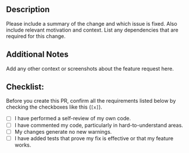 ## Description

Please include a summary of the change and which issue is fixed. Also include relevant motivation and context. List any dependencies that are required for this change.

## Additional Notes

Add any other context or screenshots about the feature request here.

## Checklist:

Before you create this PR, confirm all the requirements listed below by checking the checkboxes like this (`[x]`).

- [ ] I have performed a self-review of my own code.
- [ ] I have commented my code, particularly in hard-to-understand areas.
- [ ] My changes generate no new warnings.
- [ ] I have added tests that prove my fix is effective or that my feature works.
